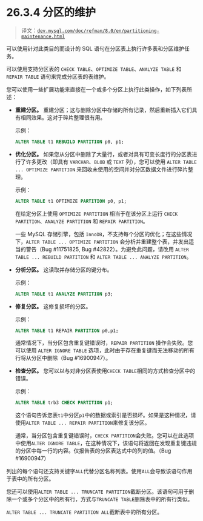 # 26.3.4 分区的维护

> 译文：[`dev.mysql.com/doc/refman/8.0/en/partitioning-maintenance.html`](https://dev.mysql.com/doc/refman/8.0/en/partitioning-maintenance.html)

可以使用针对此类目的而设计的 SQL 语句在分区表上执行许多表和分区维护任务。

可以使用支持分区表的 `CHECK TABLE`、`OPTIMIZE TABLE`、`ANALYZE TABLE` 和 `REPAIR TABLE` 语句来完成分区表的表维护。

您可以使用一些扩展功能来直接在一个或多个分区上执行此类操作，如下列表所述：

+   **重建分区。** 重建分区；这与删除分区中存储的所有记录，然后重新插入它们具有相同效果。这对于碎片整理很有用。

    示例：

    ```sql
    ALTER TABLE t1 REBUILD PARTITION p0, p1;
    ```

+   **优化分区。** 如果您从分区中删除了大量行，或者对具有可变长度行的分区表进行了许多更改（即具有 `VARCHAR`、`BLOB` 或 `TEXT` 列），您可以使用 `ALTER TABLE ... OPTIMIZE PARTITION` 来回收未使用的空间并对分区数据文件进行碎片整理。

    示例：

    ```sql
    ALTER TABLE t1 OPTIMIZE PARTITION p0, p1;
    ```

    在给定分区上使用 `OPTIMIZE PARTITION` 相当于在该分区上运行 `CHECK PARTITION`、`ANALYZE PARTITION` 和 `REPAIR PARTITION`。

    一些 MySQL 存储引擎，包括 `InnoDB`，不支持每个分区的优化；在这些情况下，`ALTER TABLE ... OPTIMIZE PARTITION` 会分析并重建整个表，并发出适当的警告（Bug #11751825, Bug #42822）。为避免此问题，请改用 `ALTER TABLE ... REBUILD PARTITION` 和 `ALTER TABLE ... ANALYZE PARTITION`。

+   **分析分区。** 这读取并存储分区的键分布。

    示例：

    ```sql
    ALTER TABLE t1 ANALYZE PARTITION p3;
    ```

+   **修复分区。** 这修复损坏的分区。

    示例：

    ```sql
    ALTER TABLE t1 REPAIR PARTITION p0,p1;
    ```

    通常情况下，当分区包含重复键错误时，`REPAIR PARTITION` 操作会失败。您可以使用 `ALTER IGNORE TABLE` 选项，此时由于存在重复键而无法移动的所有行将从分区中删除（Bug #16900947）。

+   **检查分区。** 您可以以与对非分区表使用`CHECK TABLE`相同的方式检查分区中的错误。

    示例：

    ```sql
    ALTER TABLE trb3 CHECK PARTITION p1;
    ```

    这个语句告诉您表`t1`中分区`p1`中的数据或索引是否损坏。如果是这种情况，请使用`ALTER TABLE ... REPAIR PARTITION`来修复该分区。

    通常，当分区包含重复键错误时，`CHECK PARTITION`会失败。您可以在此选项中使用`ALTER IGNORE TABLE`，在这种情况下，该语句将返回在发现重复键违规的分区中每一行的内容。仅报告表的分区表达式中的列的值。（Bug #16900947）

列出的每个语句还支持关键字`ALL`代替分区名称列表。使用`ALL`会导致该语句作用于表中的所有分区。

您还可以使用`ALTER TABLE ... TRUNCATE PARTITION`截断分区。该语句可用于删除一个或多个分区中的所有行，方式与`TRUNCATE TABLE`删除表中的所有行类似。

`ALTER TABLE ... TRUNCATE PARTITION ALL`截断表中的所有分区。
